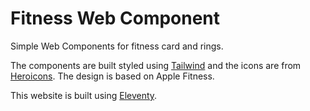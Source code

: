 # Fitness Web Component

Simple Web Components for fitness card and rings.

The components are built styled using [Tailwind](https://tailwindcss.com) and
the icons are from [Heroicons](https://heroicons.com). The design is based on
Apple Fitness.

This website is built using [Eleventy](https://www.11ty.dev).
